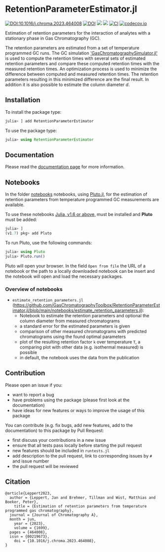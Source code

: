 # RetentionParameterEstimator.jl

[![DOI:10.1016/j.chroma.2023.464008](http://img.shields.io/badge/DOI-10.1016/j.chroma.2023.464008-B31B1B.svg)](https://doi.org/10.1016/j.chroma.2023.464008)
[![DOI](https://zenodo.org/badge/550339258.svg)](https://zenodo.org/badge/latestdoi/550339258)
[![](https://img.shields.io/badge/docs-stable-blue.svg)](https://GasChromatographyToolbox.github.io/RetentionParameterEstimator.jl/stable)
[![](https://img.shields.io/badge/docs-dev-blue.svg)](https://GasChromatographyToolbox.github.io/RetentionParameterEstimator.jl/dev)
[![CI](https://github.com/GasChromatographyToolbox/RetentionParameterEstimator.jl/actions/workflows/ci.yml/badge.svg)](https://github.com/GasChromatographyToolbox/RetentionParameterEstimator.jl/actions/workflows/ci.yml)
[![codecov.io](http://codecov.io/github/GasChromatographyToolbox/RetentionParameterEstimator.jl/coverage.svg?branch=main)](http://codecov.io/github/GasChromatographyToolbox/RetentionParameterEstimator.jl?branch=main)


Estimation of retention parameters for the interaction of analytes with a stationary phase in Gas Chromatography (GC).

The retention parameters are estimated from a set of temperature programmed GC runs. The GC simulation ['GasChromatographySimulator.jl'](https://github.com/GasChromatographyToolbox/GasChromatographySimulator.jl) is used to compute the retention times with several sets of estimated retention parameters and compare these computed retention times with the measured retention times. An optimization process is used to minimize the difference between computed and measured retention times. The retention parameters resulting in this minimized difference are the final result. In addition it is also possible to estimate the column diameter _d_.

## Installation

To install the package type:

```julia
julia> ] add RetentionParameterEstimator
```

To use the package type:

```julia
julia> using RetentionParameterEstimator
```

## Documentation

Please read the [documentation page](https://GasChromatographyToolbox.github.io/RetentionParameterEstimator.jl/stable/) for more information.

## Notebooks

In the folder [notebooks](https://github.com/GasChromatographyToolbox/RetentionParameterEstimator/tree/main/notebooks) notebooks, using [Pluto.jl](https://github.com/fonsp/Pluto.jl), for the estimation of retention parameters from temperature programmed GC measurements are available. 

To use these notebooks [Julia, v1.6 or above,](https://julialang.org/downloads/#current_stable_release) must be installed and **Pluto** must be added:

```julia
julia> ]
(v1.7) pkg> add Pluto
```

To run Pluto, use the following commands:

```julia
julia> using Pluto
julia> Pluto.run()
```

Pluto will open your browser. In the field `Open from file` the URL of a notebook or the path to a locally downloaded notebook can be insert and the notebook will open and load the necessary packages. 

### Overview of notebooks

- `estimate_retention_parameters.jl` (https://github.com/GasChromatographyToolbox/RetentionParameterEstimator.jl/blob/main/notebooks/estimate_retention_parameters.jl):
  - Notebook to estimate the retention parameters and optional the column diameter from measured chromatograms
  - a standard error for the estimated parameters is given
  - comparison of other measured chromatograms with predicted chromatograms using the found optimal parameters
  - plot of the resulting retention factor ``k`` over temperature ``T``, a comparing plot with other data (e.g. isothermal measured) is possible
  - in default, the notebook uses the data from the publication

## Contribution

Please open an issue if you:
- want to report a bug 
- have problems using the package (please first look at the documentation)
- have ideas for new features or ways to improve the usage of this package 

You can contribute (e.g. fix bugs, add new features, add to the documentation) to this package by Pull Request: 
- first discuss your contributions in a new issue
- ensure that all tests pass locally before starting the pull request
- new features should be included in `runtests.jl`
- add description to the pull request, link to corresponding issues by `#` and issue number
- the pull request will be reviewed

## Citation

```
@article{Leppert2023,
  author = {Leppert, Jan and Brehmer, Tillman and Wüst, Matthias and Boeker, Peter},
	title = {Estimation of retention parameters from temperature programmed gas chromatography},
  journal = {Journal of Chromatography A},
  month = jun,
	year = {2023},
	volume = {1699},
  pages = {464008},
  issn = {00219673},
	doi = {10.1016/j.chroma.2023.464008},
}
```
